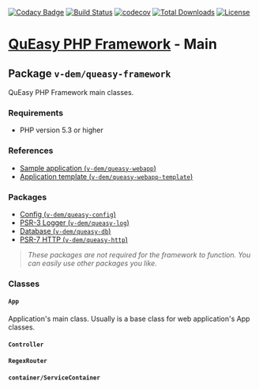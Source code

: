 [![Codacy Badge](https://api.codacy.com/project/badge/Grade/54c036d1b25c482098ece03cf0701694)](https://app.codacy.com/manual/v-dem/queasy-framework?utm_source=github.com&utm_medium=referral&utm_content=v-dem/queasy-framework&utm_campaign=Badge_Grade_Dashboard)
[![Build Status](https://travis-ci.com/v-dem/queasy-framework.svg?branch=master)](https://travis-ci.com/v-dem/queasy-framework)
[![codecov](https://codecov.io/gh/v-dem/queasy-framework/branch/master/graph/badge.svg)](https://codecov.io/gh/v-dem/queasy-framework)
[![Total Downloads](https://poser.pugx.org/v-dem/queasy-framework/downloads)](https://packagist.org/packages/v-dem/queasy-framework)
[![License](https://poser.pugx.org/v-dem/queasy-framework/license)](https://packagist.org/packages/v-dem/queasy-framework)

# [QuEasy PHP Framework](https://github.com/v-dem/queasy-framework/) - Main

## Package `v-dem/queasy-framework`

QuEasy PHP Framework main classes.

### Requirements

*   PHP version 5.3 or higher

### References

*   [Sample application (`v-dem/queasy-webapp`)](https://github.com/v-dem/queasy-webapp/)
*   [Application template (`v-dem/queasy-webapp-template`)](https://github.com/v-dem/queasy-webapp-template/)

### Packages

*   [Config (`v-dem/queasy-config`)](https://github.com/v-dem/queasy-config/)
*   [PSR-3 Logger (`v-dem/queasy-log`)](https://github.com/v-dem/queasy-log/)
*   [Database (`v-dem/queasy-db`)](https://github.com/v-dem/queasy-db/)
*   [PSR-7 HTTP (`v-dem/queasy-http`)](https://github.com/v-dem/queasy-http/)

> *These packages are not required for the framework to function. You can easily use other packages you like.*

### Classes

#### `App`

Application's main class. Usually is a base class for web application's App classes.

#### `Controller`

#### `RegexRouter`

#### `container/ServiceContainer`
